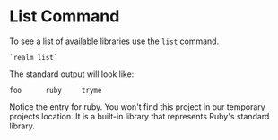 # List Command

To see a list of available libraries use the `list` command.

    `realm list`

The standard output will look like:

    foo      ruby     tryme

Notice the entry for ruby. You won't find this project in our temporary
projects location. It is a built-in library that represents Ruby's standard
library.


